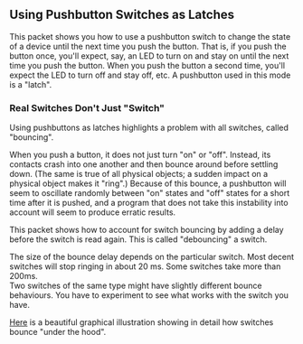 ## Using Pushbutton Switches as Latches ##

This packet shows you how to use a pushbutton switch to change the state of
a device until the next time you push the button.  That is, if you push
the button once, you'll expect, say, an LED to turn on and stay on until 
the next time you push the button.  When you push the button a second time,
you'll expect the LED to turn off and stay off, etc.  A pushbutton used in
this mode is a "latch".

### Real Switches Don't Just "Switch" ###

Using pushbuttons as latches highlights a problem with all switches,
called "bouncing".  

When you push a button, it does not just turn "on" or "off".  Instead, its contacts 
crash into one another and then bounce around before settling down.  (The same is 
true of all physical objects; a sudden impact on a physical object makes it 
"ring".)  Because of this bounce, a pushbutton will seem to oscillate randomly 
between "on" states and "off" states for a short time after it is pushed, and a 
program that does not take this instability into account will seem to produce 
erratic results.

This packet shows how to account for switch bouncing by adding a delay before
the switch is read again.  This is called "debouncing" a switch.  

The size of the bounce delay depends on the particular switch.  Most decent 
switches will stop ringing in about 20 ms.  Some switches take more than 200ms.  
Two switches of the same type might have slightly different bounce behaviours.
You have to experiment to see what works with the switch you have.

[Here](https://www.allaboutcircuits.com/technical-articles/switch-bounce-how-to-deal-with-it/) is a beautiful graphical illustration showing in detail how switches
bounce "under the hood".

